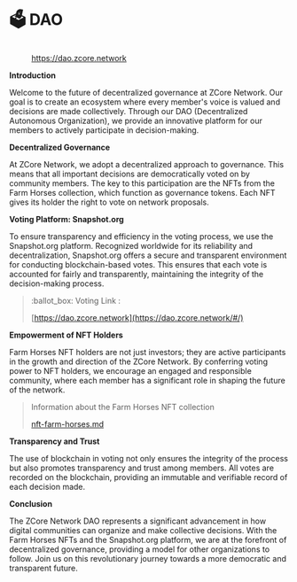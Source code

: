 # 🗳 DAO

<figure><img src="../.gitbook/assets/Captura de Tela 2023-12-14 às 13.48.34.png" alt=""><figcaption><p><a href="https://dao.zcore.network/#/">https://dao.zcore.network</a></p></figcaption></figure>

**Introduction**

Welcome to the future of decentralized governance at ZCore Network. Our goal is to create an ecosystem where every member's voice is valued and decisions are made collectively. Through our DAO (Decentralized Autonomous Organization), we provide an innovative platform for our members to actively participate in decision-making.

**Decentralized Governance**

At ZCore Network, we adopt a decentralized approach to governance. This means that all important decisions are democratically voted on by community members. The key to this participation are the NFTs from the Farm Horses collection, which function as governance tokens. Each NFT gives its holder the right to vote on network proposals.

**Voting Platform: Snapshot.org**

To ensure transparency and efficiency in the voting process, we use the Snapshot.org platform. Recognized worldwide for its reliability and decentralization, Snapshot.org offers a secure and transparent environment for conducting blockchain-based votes. This ensures that each vote is accounted for fairly and transparently, maintaining the integrity of the decision-making process.

> :ballot\_box: Voting Link :&#x20;
>
> [https://dao.zcore.network](https://dao.zcore.network/#/)

**Empowerment of NFT Holders**

Farm Horses NFT holders are not just investors; they are active participants in the growth and direction of the ZCore Network. By conferring voting power to NFT holders, we encourage an engaged and responsible community, where each member has a significant role in shaping the future of the network.

> Information about the Farm Horses NFT collection
>
> [nft-farm-horses.md](nft-farm-horses.md "mention")

**Transparency and Trust**

The use of blockchain in voting not only ensures the integrity of the process but also promotes transparency and trust among members. All votes are recorded on the blockchain, providing an immutable and verifiable record of each decision made.

**Conclusion**

The ZCore Network DAO represents a significant advancement in how digital communities can organize and make collective decisions. With the Farm Horses NFTs and the Snapshot.org platform, we are at the forefront of decentralized governance, providing a model for other organizations to follow. Join us on this revolutionary journey towards a more democratic and transparent future.
